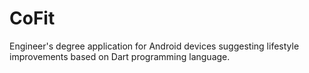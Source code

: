 # CoFit

Engineer's degree application for Android devices suggesting lifestyle improvements based on Dart programming language.
